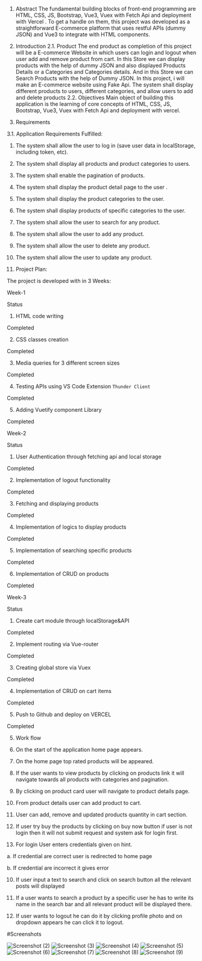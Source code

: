 1. Abstract
The fundamental building blocks of front-end programming are HTML, CSS, JS, Bootstrap, Vue3, Vuex
with Fetch Api and deployment with Vercel . To get a handle on them, this project was developed as a
straightforward E-commerce platform that uses restful APIs (dummy JSON) and Vue3 to integrate with
HTML components.
2. Introduction
2.1. Product
The end product as completion of this project will be a E-commerce Website in which users can login and
logout when user add and remove product from cart. In this Store we can display products with the help of
dummy JSON and also displayed Products Details or a Categories and Categories details. And in this Store
we can Search Products with the help of Dummy JSON. In this project, i will make an E-commerce website
using Fake Api. The system shall display different products to users, different categories, and allow users
to add and delete products
2.2. Objectives
Main object of building this application is the learning of core concepts of HTML, CSS, JS, Bootstrap,
Vue3, Vuex with Fetch Api and deployment with vercel.

3. Requirements

3.1. Application Requirements Fulfilled:
1. The system shall allow the user to log in (save user data in localStorage, including token, etc).
2. The system shall display all products and product categories to users.
3. The system shall enable the pagination of products.
4. The system shall display the product detail page to the user .
5. The system shall display the product categories to the user.
6. The system shall display products of specific categories to the user.
7. The system shall allow the user to search for any product.
8. The system shall allow the user to add any product.
9. The system shall allow the user to delete any product.
10. The system shall allow the user to update any product.

4. Project Plan:

The project is developed with in 3 Weeks:

Week-1

Status
1. HTML code writing

Completed

2. CSS classes creation

Completed

3. Media queries for 3 different screen sizes

Completed

4. Testing APIs using VS Code Extension `Thunder Client`

Completed

5. Adding Vuetify component Library

Completed

Week-2

Status

1. User Authentication through fetching api and local storage

Completed

2. Implementation of logout functionality

Completed

3. Fetching and displaying products

Completed

4. Implementation of logics to display products

Completed

5. Implementation of searching specific products

Completed

6. Implementation of CRUD on products

Completed 

Week-3

Status

1. Create cart module through localStorage&API

Completed

2. Implement routing via Vue-router

Completed

3. Creating global store via Vuex

Completed

4. Implementation of CRUD on cart items

Completed

5. Push to Github and deploy on VERCEL

Completed

5. Work flow

1. On the start of the application home page appears.

3.  On the home page top rated products will be appeared.

4.  If the user wants to view products by clicking on products link it will navigate towards all products with categories and pagination.

5.  By clicking on product card user will navigate to product details page.

6.   From product details user can add product to cart.

7.   User can add, remove and updated products quantity in cart section.

8.   If user try buy the products by clicking on buy now button if user is not login then it will not submit request and system ask for login first.


9.   For login User enters credentials given on hint.

a.   If credential are correct user is redirected to home page

b.   If credential are incorrect it gives error


10.  If user input a text to search and click on search button all the relevant posts will displayed

11.  If a user wants to search a product by a specific user he has to write its name in the search bar and all relevant product will be displayed there.

12.  If user wants to logout he can do it by clicking profile photo and on dropdown appears he can click it to  logout.

#Screenshots


![Screenshot (2)](https://user-images.githubusercontent.com/60794595/212903049-b8788741-b44b-448c-8c91-24a1656148c8.png)
![Screenshot (3)](https://user-images.githubusercontent.com/60794595/212903084-784f6beb-ceae-4f59-8203-2e785abf6ff0.png)
![Screenshot (4)](https://user-images.githubusercontent.com/60794595/212903094-7e9eee20-5173-4730-a80f-d3d56ba21003.png)
![Screenshot (5)](https://user-images.githubusercontent.com/60794595/212903102-cce9bf7d-8ab2-4a58-aba9-536044ccdc78.png)
![Screenshot (6)](https://user-images.githubusercontent.com/60794595/212903106-521ae37b-7f91-496c-9563-2c02e6c30afb.png)
![Screenshot (7)](https://user-images.githubusercontent.com/60794595/212903113-b541480e-1103-4ccf-a1d2-915cd4b266e2.png)
![Screenshot (8)](https://user-images.githubusercontent.com/60794595/212903117-9e744735-d390-40cb-9b4b-eec0540827b0.png)
![Screenshot (9)](https://user-images.githubusercontent.com/60794595/212903121-75120ed8-0e88-4023-8ccf-3ae0b94844be.png)
